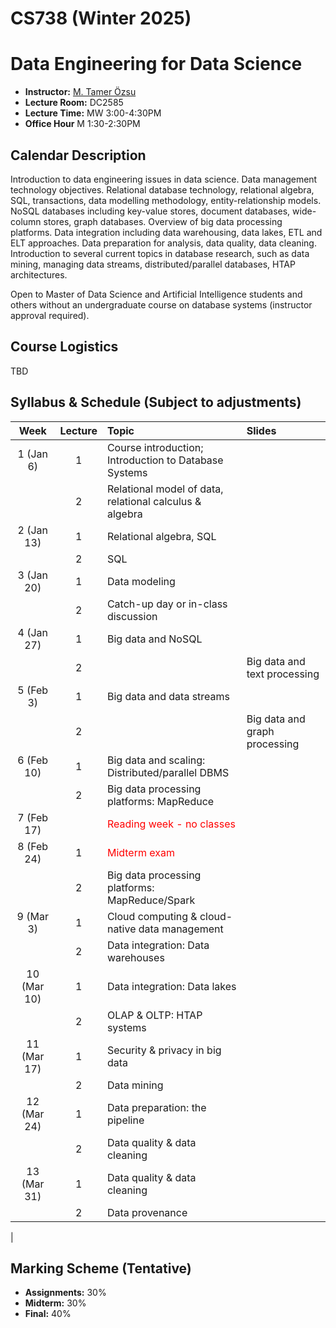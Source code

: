 # CS738 (Winter 2025)
# Data Engineering for Data Science

+ **Instructor:** [M. Tamer Özsu](https://cs.uwaterloo.ca/~tozsu/)
+ **Lecture Room:** DC2585
+ **Lecture Time:** MW 3:00-4:30PM
+ **Office Hour** M 1:30-2:30PM

## Calendar Description
Introduction to data engineering issues in data science. Data management technology objectives. Relational database technology, relational algebra, SQL, transactions, data modelling methodology, entity-relationship models. NoSQL databases including key-value stores, document databases, wide-column stores, graph databases. Overview of big data processing platforms. Data integration including data warehousing, data lakes, ETL and ELT approaches. Data preparation for analysis, data quality, data cleaning. Introduction to several current topics in database research, such as data mining, managing data streams, distributed/parallel databases, HTAP architectures. 

Open to Master of Data Science and Artificial Intelligence students and others without an undergraduate course on database systems (instructor approval required).

## Course Logistics
TBD  

## Syllabus & Schedule (Subject to adjustments)

| Week     | Lecture       | Topic  |  Slides  |
| :-----: | :-----------: | :---- |:------------- |
| 1 (Jan 6) | 1 | Course introduction; Introduction to Database Systems |  | 
|   | 2 | Relational model of data, relational calculus & algebra |   |
| 2 (Jan 13)| 1 | Relational algebra, SQL |   |
|   | 2 |  SQL |  |
| 3 (Jan 20)| 1 | Data modeling |  |
|   | 2 | Catch-up day or in-class discussion |   |
| 4 (Jan 27)| 1 | Big data and NoSQL  |   |
|   | 2 | |  Big data and text processing |
| 5 (Feb 3) | 1 |  Big data and data streams |  |
|   | 2 |  |  Big data and graph processing |
| 6 (Feb 10)| 1 |  Big data and scaling: Distributed/parallel DBMS |   |
|   | 2 | Big data processing platforms: MapReduce |  |
| 7 (Feb 17)|   | <span style="color:red">Reading week - no classes</span> |  |
| 8 (Feb 24)| 1 | <span style="color:red">Midterm exam</span> |  |
|   | 2 |  Big data processing platforms: MapReduce/Spark |   |
| 9 (Mar 3)| 1 | Cloud computing & cloud-native data management |  |
|   | 2 | Data integration: Data warehouses |   |
| 10 (Mar 10)| 1 | Data integration: Data lakes |  |
|   | 2 | OLAP & OLTP: HTAP systems |   |
| 11 (Mar 17)| 1 | Security & privacy in big data |   |
|   | 2 | Data mining |   |
| 12 (Mar 24)| 1 | Data preparation: the pipeline |  |
|   | 2 | Data quality & data cleaning |   |
| 13 (Mar 31)| 1 | Data quality & data cleaning |   |
|   | 2 | Data provenance |   |
|

## Marking Scheme (Tentative)
+ **Assignments:** 30% 
+ **Midterm:** 30%
+ **Final:** 40%
